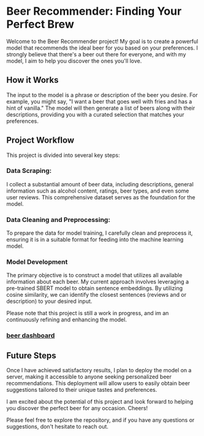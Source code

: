 # Beer Recommender: Finding Your Perfect Brew

Welcome to the Beer Recommender project! My goal is to create a powerful model that recommends the ideal beer for you based on your preferences. I strongly believe that there's a beer out there for everyone, and with my model, I aim to help you discover the ones you'll love.

## How it Works
The input to the model is a phrase or description of the beer you desire. For example, you might say, "I want a beer that goes well with fries and has a hint of vanilla." The model will then generate a list of beers along with their descriptions, providing you with a curated selection that matches your preferences.

## Project Workflow
This project is divided into several key steps:

### Data Scraping:
I collect a substantial amount of beer data, including descriptions, general information such as alcohol content, ratings, beer types, and even some user reviews. This comprehensive dataset serves as the foundation for the model.

### Data Cleaning and Preprocessing:
To prepare the data for model training, I carefully clean and preprocess it, ensuring it is in a suitable format for feeding into the machine learning model.

### Model Development
The primary objective is to construct a model that utilizes all available information about each beer. My current approach involves leveraging a pre-trained SBERT model to obtain sentence embeddings. By utilizing cosine similarity, we can identify the closest sentences (reviews and or description) to your desired input.

Please note that this project is still a work in progress, and im an continuously refining and enhancing the model.

### [beer dashboard](https://lookerstudio.google.com/s/rUDsWY38Mhw)

## Future Steps
Once I have achieved satisfactory results, I plan to deploy the model on a server, making it accessible to anyone seeking personalized beer recommendations. This deployment will allow users to easily obtain beer suggestions tailored to their unique tastes and preferences.

I am excited about the potential of this project and look forward to helping you discover the perfect beer for any occasion. Cheers!

Please feel free to explore the repository, and if you have any questions or suggestions, don't hesitate to reach out.

